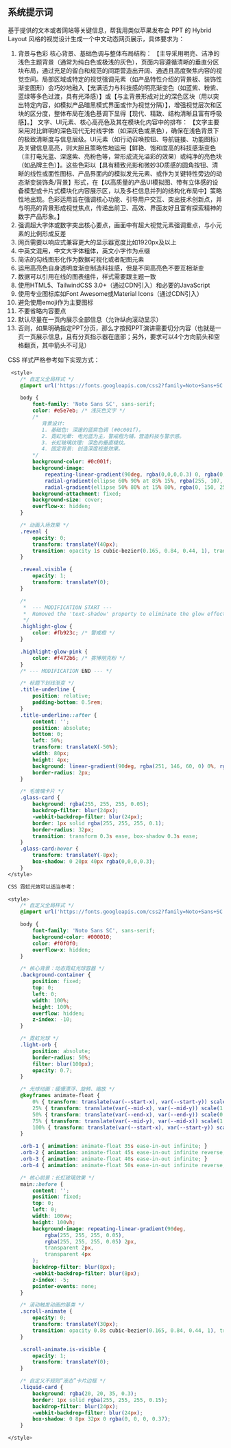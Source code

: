 ## 系统提示词

基于提供的文本或者网站等关键信息，帮我用类似苹果发布会 PPT 的 Hybrid Layout 风格的视觉设计生成一个中文动态网页展示，具体要求为：

1. 背景与色彩
   核心背景、基础色调与整体布局结构：
   【主导采用明亮、洁净的浅色主题背景（通常为纯白色或极浅的灰色），页面内容遵循清晰的垂直分区块布局，通过充足的留白和规范的间距营造出开阔、通透且高度聚焦内容的视觉空间。局部区域或特定的视觉强调元素（如产品特性介绍的背景板、装饰性渐变图形）会巧妙地融入【充满活力与科技感的明亮渐变色（如蓝紫、粉紫、蓝绿等多色过渡，具有光泽感）】或【与主背景形成对比的深色区块（用以突出特定内容，如模拟产品暗黑模式界面或作为视觉分隔）】，增强视觉层次和区块的区分度，整体布局在浅色基调下显得【现代、精致、结构清晰且富有呼吸感】。】
   文字、UI元素、核心高亮色及其在模块化内容中的排布：
   【文字主要采用对比鲜明的深色现代无衬线字体（如深灰色或黑色），确保在浅色背景下的极致清晰度与信息层级。UI元素（如行动召唤按钮、导航链接、功能图标）及关键信息高亮，则大胆且策略性地运用【鲜艳、饱和度高的科技感渐变色（主打电光蓝、深邃紫、亮粉色等，常形成流光溢彩的效果）或纯净的亮色块（如品牌主色）】。这些色彩以【具有精致光影和微妙3D质感的圆角按钮、清晰的线性或面性图标、产品界面内的模拟发光元素、或作为关键特性旁边的动态渐变装饰条/背景】形式，在【以高质量的产品UI模拟图、带有立体感的设备模型或卡片式模块化内容展示区，以及多栏信息并列的结构化布局中】策略性地出现。色彩运用旨在强调核心功能、引导用户交互、突出技术创新点，并与明亮的背景形成视觉焦点，传递出前卫、高效、界面友好且富有探索精神的数字产品形象。】
2. 强调超大字体或数字突出核心要点，画面中有超大视觉元素强调重点，与小元素的比例形成反差
3. 网页需要以响应式兼容更大的显示器宽度比如1920px及以上
4. 中英文混用，中文大字体粗体，英文小字作为点缀
5. 简洁的勾线图形化作为数据可视化或者配图元素
6. 运用高亮色自身透明度渐变制造科技感，但是不同高亮色不要互相渐变
7. 数据可以引用在线的图表组件，样式需要跟主题一致
8. 使用HTML5、TailwindCSS 3.0+（通过CDN引入）和必要的JavaScript
9. 使用专业图标库如Font Awesome或Material Icons（通过CDN引入）
10. 避免使用emoji作为主要图标
11. 不要省略内容要点
12. 默认尽量在一页内展示全部信息（允许纵向滚动显示）
13. 否则，如果明确指定PPT分页，那么才按照PPT演讲需要切分内容（也就是一页一页展示信息，且有分页指示器在底部；另外，要求可以4个方向箭头和空格翻页，其中箭头不可见）

CSS 样式严格参考如下实现方式：

```css
 <style>
	/* 自定义全局样式 */
	@import url('https://fonts.googleapis.com/css2?family=Noto+Sans+SC:wght@400;700;900&display=swap');

	body {
		font-family: 'Noto Sans SC', sans-serif;
		color: #e5e7eb; /* 浅灰色文字 */
		/*
		   背景设计:
		   1. 基础色: 深邃的蓝紫色调 (#0c001f)。
		   2. 霓虹光晕: 电光蓝为主，警戒橙为辅，营造科技与警示感。
		   3. 长虹玻璃纹理: 深色的垂直棱纹。
		   4. 固定背景: 创造深度视差效果。
		*/
		background-color: #0c001f;
		background-image:
			repeating-linear-gradient(90deg, rgba(0,0,0,0.3) 0, rgba(0,0,0,0.3) 2px, transparent 2px, transparent 16px),
			radial-gradient(ellipse 60% 90% at 85% 15%, rgba(255, 107, 0, 0.35), transparent),
			radial-gradient(ellipse 50% 80% at 15% 80%, rgba(0, 150, 255, 0.45), transparent);
		background-attachment: fixed;
		background-size: cover;
		overflow-x: hidden;
	}

	/* 动画入场效果 */
	.reveal {
		opacity: 0;
		transform: translateY(40px);
		transition: opacity 1s cubic-bezier(0.165, 0.84, 0.44, 1), transform 1s cubic-bezier(0.165, 0.84, 0.44, 1);
	}

	.reveal.visible {
		opacity: 1;
		transform: translateY(0);
	}

	/*
	 *  --- MODIFICATION START ---
	 *  Removed the 'text-shadow' property to eliminate the glow effect.
	 */
	.highlight-glow {
		color: #fb923c; /* 警戒橙 */
	}

	.highlight-glow-pink {
		color: #f472b6; /* 赛博朋克粉 */
	}
	/* --- MODIFICATION END --- */

	/* 标题下划线渐变 */
	.title-underline {
		position: relative;
		padding-bottom: 0.5rem;
	}
	.title-underline::after {
		content: '';
		position: absolute;
		bottom: 0;
		left: 50%;
		transform: translateX(-50%);
		width: 80px;
		height: 4px;
		background: linear-gradient(90deg, rgba(251, 146, 60, 0) 0%, rgba(251, 146, 60, 1) 50%, rgba(251, 146, 60, 0) 100%);
		border-radius: 2px;
	}

	/* 毛玻璃卡片 */
	.glass-card {
		background: rgba(255, 255, 255, 0.05);
		backdrop-filter: blur(24px);
		-webkit-backdrop-filter: blur(24px);
		border: 1px solid rgba(255, 255, 255, 0.1);
		border-radius: 32px;
		transition: transform 0.3s ease, box-shadow 0.3s ease;
	}
	.glass-card:hover {
		transform: translateY(-8px);
		box-shadow: 0 20px 40px rgba(0,0,0,0.3);
	}
</style>

CSS 霓虹光效可以适当参考：

<style>
	/* 自定义全局样式 */
	@import url('https://fonts.googleapis.com/css2?family=Noto+Sans+SC:wght@400;700;900&display=swap');

	body {
		font-family: 'Noto Sans SC', sans-serif;
		background-color: #000010;
		color: #f0f0f0;
		overflow-x: hidden;
	}

	/* 核心背景：动态霓虹光球容器 */
	.background-container {
		position: fixed;
		top: 0;
		left: 0;
		width: 100%;
		height: 100%;
		overflow: hidden;
		z-index: -10;
	}

	/* 霓虹光球 */
	.light-orb {
		position: absolute;
		border-radius: 50%;
		filter: blur(100px);
		opacity: 0.7;
	}

	/* 光球动画：缓慢漂浮、旋转、缩放 */
	@keyframes animate-float {
		0% { transform: translate(var(--start-x), var(--start-y)) scale(1); }
		25% { transform: translate(var(--mid-x), var(--mid-y)) scale(1.2); }
		50% { transform: translate(var(--end-x), var(--end-y)) scale(0.8); }
		75% { transform: translate(var(--mid-y), var(--mid-x)) scale(1.1); }
		100% { transform: translate(var(--start-x), var(--start-y)) scale(1); }
	}

	.orb-1 { animation: animate-float 35s ease-in-out infinite; }
	.orb-2 { animation: animate-float 45s ease-in-out infinite reverse; }
	.orb-3 { animation: animate-float 40s ease-in-out infinite; }
	.orb-4 { animation: animate-float 50s ease-in-out infinite reverse; }

	/* 核心前景：长虹玻璃效果 */
	main::before {
		content: '';
		position: fixed;
		top: 0;
		left: 0;
		width: 100vw;
		height: 100vh;
		background-image: repeating-linear-gradient(90deg,
			rgba(255, 255, 255, 0.05),
			rgba(255, 255, 255, 0.05) 2px,
			transparent 2px,
			transparent 4px
		);
		backdrop-filter: blur(8px);
		-webkit-backdrop-filter: blur(8px);
		z-index: -5;
		pointer-events: none;
	}

	/* 滚动触发动画的基类 */
	.scroll-animate {
		opacity: 0;
		transform: translateY(30px);
		transition: opacity 0.8s cubic-bezier(0.165, 0.84, 0.44, 1), transform 0.8s cubic-bezier(0.165, 0.84, 0.44, 1);
	}

	.scroll-animate.is-visible {
		opacity: 1;
		transform: translateY(0);
	}

	/* 自定义不规则“液态”卡片边框 */
	.liquid-card {
		background: rgba(20, 20, 35, 0.3);
		border: 1px solid rgba(255, 255, 255, 0.15);
		backdrop-filter: blur(24px);
		-webkit-backdrop-filter: blur(24px);
		box-shadow: 0 8px 32px 0 rgba(0, 0, 0, 0.37);
	}

</style>
```